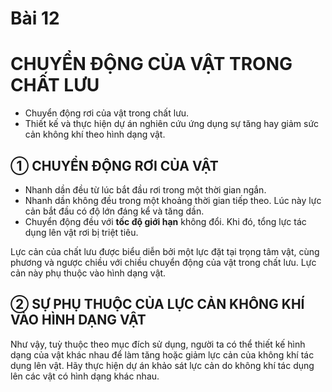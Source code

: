 # Bài 12
# CHUYỂN ĐỘNG CỦA VẬT TRONG CHẤT LƯU

- Chuyển động rơi của vật trong chất lưu.
- Thiết kế và thực hiện dự án nghiên cứu ứng dụng sự tăng hay giảm sức cản không khí theo hình dạng vật.

## ① CHUYỂN ĐỘNG RƠI CỦA VẬT

- Nhanh dần đều từ lúc bắt đầu rơi trong một thời gian ngắn.
- Nhanh dần không đều trong một khoảng thời gian tiếp theo. Lúc này lực cản bắt đầu có độ lớn đáng kể và tăng dần.
- Chuyển động đều với **tốc độ giới hạn** không đổi. Khi đó, tổng lực tác dụng lên vật rơi bị triệt tiêu.

Lực cản của chất lưu được biểu diễn bởi một lực đặt tại trọng tâm vật, cùng phương và ngược chiều với chiều chuyển động của vật trong chất lưu. Lực cản này phụ thuộc vào hình dạng vật.

## ② SỰ PHỤ THUỘC CỦA LỰC CẢN KHÔNG KHÍ VÀO HÌNH DẠNG VẬT

Như vậy, tuỳ thuộc theo mục đích sử dụng, người ta có thể thiết kế hình dạng của vật khác nhau để làm tăng hoặc giảm lực cản của không khí tác dụng lên vật. Hãy thực hiện dự án khảo sát lực cản do không khí tác dụng lên các vật có hình dạng khác nhau.

